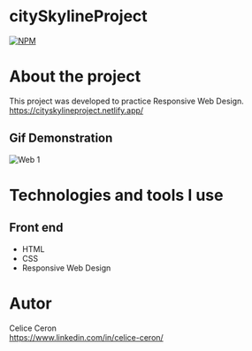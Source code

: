 # citySkylineProject
[![NPM](https://img.shields.io/npm/l/react)](https://github.com/celiceceron/citySkylineProject/blob/master/licence)

# About the project
This project was developed to practice Responsive Web Design. <br>
https://cityskylineproject.netlify.app/

## Gif Demonstration
![Web 1](https://github.com/celiceceron/citySkylineProject/blob/cafb15a6d839370fc246265d4d2d314bb35e8f5f/City%20Skyline.gif)

# Technologies and tools I use
## Front end
- HTML
- CSS
- Responsive Web Design

# Autor
Celice Ceron <br>
https://www.linkedin.com/in/celice-ceron/
